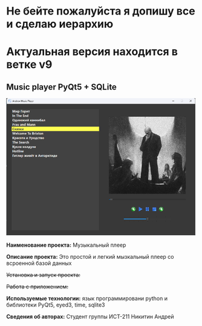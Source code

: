# Не бейте пожалуйста я допишу все и сделаю иерархию
# Актуальная версия находится в ветке v9

## Music player PyQt5 + SQLite
<img src="https://github.com/DushaHrusha/Music-player/raw/v6/Music-player.png" width="500">

<b>Наименование проекта:</b> Музыкальный плеер

<b>Описание проекта:</b> Это простой и легкий мызкальный плеер со всроенной базой данных

<s>Установка и запуск проекта:</s> 

<s>Работа с приложением:</s>

<b>Используемые технологии:</b> язык программировани python и библиотеки PyQt5, eyed3, time, sqlite3

<b>Сведения об авторах:</b> Студент группы ИСТ-211 Никитин Андрей

